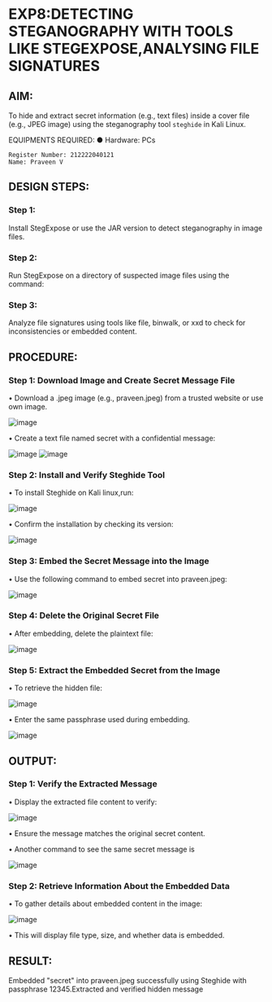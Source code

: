 # EXP8:DETECTING STEGANOGRAPHY WITH TOOLS  LIKE STEGEXPOSE,ANALYSING FILE SIGNATURES

## AIM:
To hide and extract secret information (e.g., text files) inside a cover file (e.g., JPEG image) using the steganography tool `steghide` in Kali Linux.

EQUIPMENTS REQUIRED:
●	Hardware: PCs

```
Register Number: 212222040121
Name: Praveen V
```

## DESIGN STEPS:
### Step 1:
Install StegExpose or use the JAR version to detect steganography in image files.

### Step 2:
Run StegExpose on a directory of suspected image files using the command:

### Step 3:
Analyze file signatures using tools like file, binwalk, or xxd to check for inconsistencies or embedded content.

## PROCEDURE:
### Step 1: Download Image and Create Secret Message File
  •	Download a .jpeg image (e.g., praveen.jpeg) from a trusted website or use own image.
  
  ![image](https://github.com/user-attachments/assets/4450ad9a-6810-4393-884d-fdcaf074d740)
  
  •	Create a text file named secret with a confidential message:
  
  ![image](https://github.com/user-attachments/assets/50b131bf-9090-4b58-9d9d-9d0482562578)
  ![image](https://github.com/user-attachments/assets/a352aa29-11e7-4071-9798-d9e44a53b1d1)


### Step 2: Install and Verify Steghide Tool
  •	To install Steghide on Kali linux,run:
  
  ![image](https://github.com/user-attachments/assets/a5d4bd21-52af-4713-b9fb-0a92efae25b0)
  
  •	Confirm the installation by checking its version:
  
  ![image](https://github.com/user-attachments/assets/b4f90361-9f9f-49b6-b8b4-865c8f3c8703)

 
### Step 3: Embed the Secret Message into the Image
  •	Use the following command to embed secret into praveen.jpeg:
  
  ![image](https://github.com/user-attachments/assets/7d545e46-2984-43e9-a3a6-7ee77e94c226)


### Step 4: Delete the Original Secret File
  •	After embedding, delete the plaintext file:
  
  ![image](https://github.com/user-attachments/assets/3fdd3aa0-37c2-42c2-8440-3e23c9b9814c)


### Step 5: Extract the Embedded Secret from the Image
  •	To retrieve the hidden file:
  
  ![image](https://github.com/user-attachments/assets/71100795-e4a7-491b-a005-80eb3c1cf1bd)

  •	Enter the same passphrase used during embedding.
  
  ![image](https://github.com/user-attachments/assets/55a3d6cb-6606-40dc-ae53-2a385ecd63da)

## OUTPUT:
### Step 1: Verify the Extracted Message

  •	Display the extracted file content to verify:
  
  ![image](https://github.com/user-attachments/assets/6fab15a7-706b-4c44-8d30-8418d57634b4)
  
  •	Ensure the message matches the original secret content.
  
  •	Another command to see the same secret message is
  
  ![image](https://github.com/user-attachments/assets/5e478ee7-baae-4b20-b2c3-8ed1b41f3d69)

 
### Step 2: Retrieve Information About the Embedded Data
  •	To gather details about embedded content in the image:
  
  ![image](https://github.com/user-attachments/assets/2a559d4f-e5e2-4567-9573-aa1e6ce873af)
  
   
  •	This will display file type, size, and whether data is embedded.

 
## RESULT:
Embedded "secret" into praveen.jpeg successfully using Steghide with passphrase 12345.Extracted and verified hidden message
